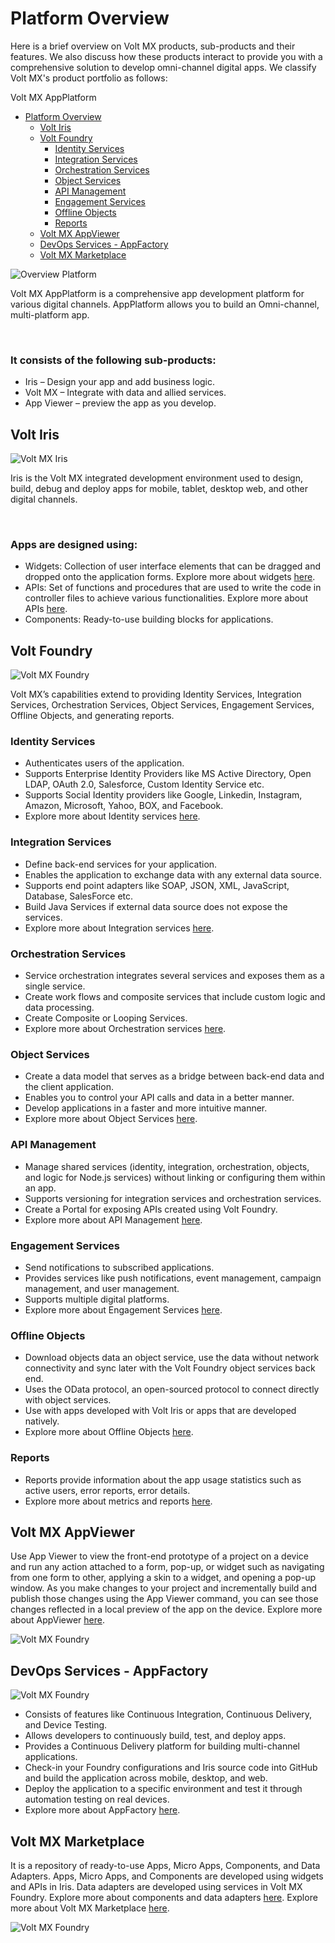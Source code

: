 
Platform Overview
================
Here is a brief overview on Volt MX products, sub-products and their features. We also discuss how these products interact to provide you with a comprehensive solution to develop omni-channel digital apps.
We classify Volt MX's product portfolio as follows:

Volt MX AppPlatform

- [Platform Overview](#platform-overview)
  - [Volt Iris](#volt-iris)
  - [Volt Foundry](#volt-foundry)
    - [Identity Services](#identity-services)
    - [Integration Services](#integration-services)
    - [Orchestration Services](#orchestration-services)
    - [Object Services](#object-services)
    - [API Management](#api-management)
    - [Engagement Services](#engagement-services)
    - [Offline Objects](#offline-objects)
    - [Reports](#reports)
  - [Volt MX AppViewer](#volt-mx-appviewer)
  - [DevOps Services - AppFactory](#devops-services---appfactory)
  - [Volt MX Marketplace](#volt-mx-marketplace)

![Overview Platform](../Resources/Images/Overview_Platform_774x286.png)

Volt MX AppPlatform is a comprehensive app development platform for various digital channels. AppPlatform allows you to build an Omni-channel, multi-platform app. 

<br>

### It consists of the following sub-products:

* Iris – Design your app and add business logic.
* Volt MX – Integrate with data and allied services.
* App Viewer – preview the app as you develop.

Volt Iris
-------------

![Volt MX Iris](../Resources/Images/VoltMX-Iris.png)

Iris is the Volt MX integrated development environment used to design, build, debug and deploy apps for mobile, tablet, desktop web, and other digital channels. 

<br>

### Apps are designed using:

* Widgets: Collection of user interface elements that can be dragged and dropped onto the application forms. Explore more about widgets [here](../../../Iris/iris_widget_prog_guide/Content/Overview.md).
* APIs: Set of functions and procedures that are used to write the code in controller files to achieve various functionalities. Explore more about APIs [here](../../../Iris/iris_api_dev_guide/content/introduction.md).
* Components: Ready-to-use building blocks for applications.

Volt Foundry
----------------
![Volt MX Foundry](../Resources/Images/VoltMXFoundry.png)

Volt MX’s capabilities extend to providing Identity Services, Integration Services, Orchestration Services, Object Services, Engagement Services, Offline Objects, and generating reports.

### Identity Services

* Authenticates users of the application.
* Supports Enterprise Identity Providers like MS Active Directory, Open LDAP, OAuth 2.0, Salesforce, Custom Identity Service etc.
* Supports Social Identity providers like Google, Linkedin, Instagram, Amazon, Microsoft, Yahoo, BOX, and Facebook.
* Explore more about Identity services [here](../../../Foundry/voltmx_foundry_user_guide/Content/Identity.md).

### Integration Services

* Define back-end services for your application.
* Enables the application to exchange data with any external data source.
* Supports end point adapters like SOAP, JSON, XML, JavaScript, Database, SalesForce etc.
* Build Java Services if external data source does not expose the services.
* Explore more about Integration services [here](../../../Foundry/voltmx_foundry_user_guide/Content/Services.md).

### Orchestration Services

* Service orchestration integrates several services and exposes them as a single service.
* Create work flows and composite services that include custom logic and data processing.
* Create Composite or Looping Services.
* Explore more about Orchestration services [here](../../../Foundry/voltmx_foundry_user_guide/Content/Orchestration.md).

### Object Services

* Create a data model that serves as a bridge between back-end data and the client application.
* Enables you to control your API calls and data in a better manner.
* Develop applications in a faster and more intuitive manner.
* Explore more about Object Services [here](../../../Foundry/voltmx_foundry_user_guide/Content/Objectservices.md).

### API Management

* Manage shared services (identity, integration, orchestration, objects, and logic for Node.js services) without linking or configuring them within an app.
* Supports versioning for integration services and orchestration services.
* Create a Portal for exposing APIs created using Volt Foundry.
* Explore more about API Management [here](../../../Foundry/voltmx_foundry_user_guide/Content/API_Management.md).

### Engagement Services

* Send notifications to subscribed applications.
* Provides services like push notifications, event management, campaign management, and user management.
* Supports multiple digital platforms.
* Explore more about Engagement Services [here](../../../Foundry/vms_console_user_guide/Content/Introduction.md).

### Offline Objects

* Download objects data an object service, use the data without network connectivity and sync later with the Volt Foundry object services back end.
* Uses the OData protocol, an open-sourced protocol to connect directly with object services.
* Use with apps developed with Volt Iris or apps that are developed natively.
* Explore more about Offline Objects [here](../../../Foundry/offline_objects_gettingstarted/Content/Offline_Objects_Getting_Started.md).

### Reports

* Reports provide information about the app usage statistics such as active users, error reports, error details.
* Explore more about metrics and reports [here](../../../Foundry/custom_metrics_and_reports/Content/Custom_Metrics_and_Reports_Guide.md).


Volt MX AppViewer
-------------------
Use App Viewer to view the front-end prototype of a project on a device and run any action attached to a form, pop-up, or widget such as navigating from one form to other, applying a skin to a widget, and opening a pop-up window. As you make changes to your project and incrementally build and publish those changes using the App Viewer command, you can see those changes reflected in a local preview of the app on the device. Explore more about AppViewer [here](../../..//Iris/iris_app_viewer/Content/FunctionalPreviewEnterprise.md#preview-an-app-on-the-cloud).


![Volt MX Foundry](../Resources/Images/appviewer.png)



DevOps Services - AppFactory
-------------
![Volt MX Foundry](../Resources/Images/AppFactory.png)

* Consists of features like Continuous Integration, Continuous Delivery, and Device Testing.
* Allows developers to continuously build, test, and deploy apps.
* Provides a Continuous Delivery platform for building multi-channel applications.
* Check-in your Foundry configurations and Iris source code into GitHub and build the application across mobile, desktop, and web.
* Deploy the application to a specific environment and test it through automation testing on real devices.
* Explore more about AppFactory [here](../../../Foundry/voltmx_appfactory_user_guide/Content/Introduction.md).



Volt MX Marketplace
---------------------
It is a repository of ready-to-use Apps, Micro Apps, Components, and Data Adapters. Apps, Micro Apps, and Components are developed using widgets and APIs in Iris. Data adapters are developed using services in Volt MX Foundry. Explore more about components and data adapters [here](../../../Foundry/voltmx_foundry_user_guide/Content/CustomDataConfig.md). Explore more about Volt MX Marketplace [here](https://marketplace.hclvoltmx.com/).


![Volt MX Foundry](../Resources/Images/Marketplace.png)
